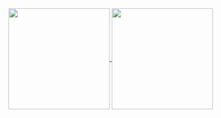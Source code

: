 

<a href="https://github.com/Arqgilmar/github-readme-stats">
  <img height=200 align="center" src="https://github-readme-stats.vercel.app/api?username=Arqgilmartheme=dark" />
</a>
<a href="https://github.com/Arqgilmar/convoychat">
  <img height=200 align="center" src="https://github-readme-stats.vercel.app/api/top-langs?username=Arqgilmar&layout=compact&langs_count=8&card_width=320theme=dark" />
</a>

